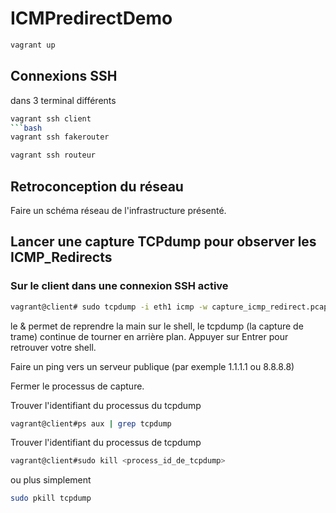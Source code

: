 # ICMPredirectDemo
```bash
vagrant up
```

## Connexions SSH

dans 3 terminal différents
```bash
vagrant ssh client
```bash
vagrant ssh fakerouter
```
```bash
vagrant ssh routeur
```

## Retroconception du réseau

Faire un schéma réseau de l'infrastructure présenté.

## Lancer une capture TCPdump pour observer les ICMP_Redirects

### Sur le client dans une connexion SSH active

```bash
vagrant@client# sudo tcpdump -i eth1 icmp -w capture_icmp_redirect.pcap &
```
le & permet de reprendre la main sur le shell, le tcpdump (la capture de trame) continue de tourner en arrière plan.
Appuyer sur Entrer pour retrouver votre shell.

Faire un ping vers un serveur publique (par exemple 1.1.1.1 ou 8.8.8.8)

Fermer le processus de capture.

Trouver l'identifiant du processus du tcpdump
```bash
vagrant@client#ps aux | grep tcpdump
```
Trouver l'identifiant du processus de tcpdump
```bash
vagrant@client#sudo kill <process_id_de_tcpdump>
```
ou plus simplement

```bash
sudo pkill tcpdump
```
